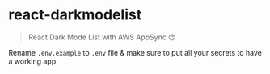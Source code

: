 # react-darkmodelist

> React Dark Mode List with AWS AppSync 😍

Rename `.env.example` to `.env` file & make sure to put all your secrets to have a working app